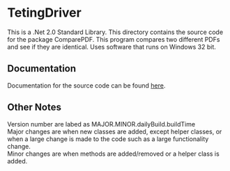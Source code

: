 # TetingDriver
This is a .Net 2.0 Standard Library. 
This directory contains the source code for the package ComparePDF. This program compares two different PDFs and see if they are identical. Uses software that runs on Windows 32 bit.
## Documentation
Documentation for the source code can be found [here](https://zzzrst.github.io/TestingDrivers/).
 ## Other Notes
 Version number are labed as MAJOR.MINOR.dailyBuild.buildTime  
Major changes are when new classes are added, except helper classes, or when a large change is made to the code such as a large functionality change.  
Minor changes are when methods are added/removed or a helper class is added.
